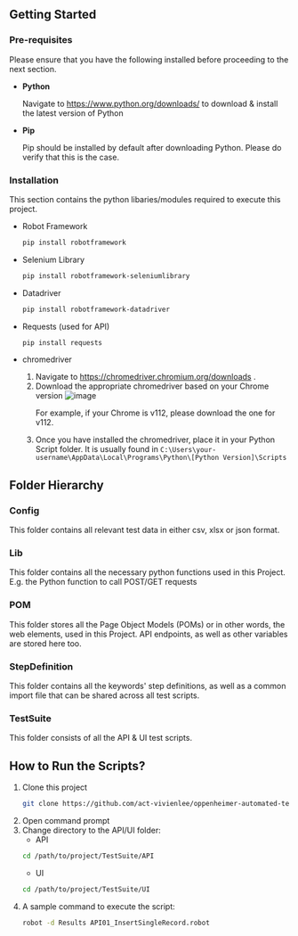 ## Getting Started
### Pre-requisites
Please ensure that you have the following installed before proceeding to the next section.
* <b>Python</b>  <p>
  Navigate to https://www.python.org/downloads/ to download & install the latest version of Python
* <b>Pip</b> <p>
  Pip should be installed by default after downloading Python. Please do verify that this is the case.

### Installation
This section contains the python libaries/modules required to execute this project.
* Robot Framework
  ```sh
  pip install robotframework
  ```
* Selenium Library
  ```sh
  pip install robotframework-seleniumlibrary
  ```
* Datadriver
  ```sh
  pip install robotframework-datadriver
  ```
* Requests (used for API)
  ```sh
  pip install requests
  ```
* chromedriver <p>
  1. Navigate to https://chromedriver.chromium.org/downloads .
  2. Download the appropriate chromedriver based on your Chrome version
  ![image](https://user-images.githubusercontent.com/131746992/235864798-7e9faade-f036-4e9a-b516-4a160d07e211.png)<p>
  For example, if your Chrome is v112, please download the one for v112.
  3. Once you have installed the chromedriver, place it in your Python Script folder. It is usually found in ```C:\Users\your-username\AppData\Local\Programs\Python\[Python Version]\Scripts```

## Folder Hierarchy
### Config
This folder contains all relevant test data in either csv, xlsx or json format.
### Lib
This folder contains all the necessary python functions used in this Project. E.g. the Python function to call POST/GET requests
### POM
This folder stores all the Page Object Models (POMs) or in other words, the web elements, used in this Project. API endpoints, as well as other variables are stored here too.
### StepDefinition
This folder contains all the keywords' step definitions, as well as a common import file that can be shared across all test scripts.
### TestSuite
This folder consists of all the API & UI test scripts.

## How to Run the Scripts?
1. Clone this project
    ```sh
    git clone https://github.com/act-vivienlee/oppenheimer-automated-test.git
    ```
2. Open command prompt
3. Change directory to the API/UI folder:
    * API
    ```sh
    cd /path/to/project/TestSuite/API
    ```
    * UI
    ```sh
    cd /path/to/project/TestSuite/UI
    ```
4. A sample command to execute the script:
    ```sh
    robot -d Results API01_InsertSingleRecord.robot
    ```
